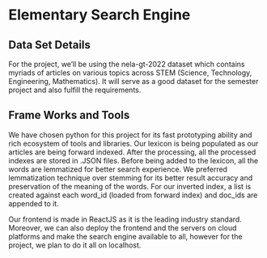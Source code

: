 # Elementary Search Engine

## Data Set Details

For the project, we’ll be using the nela-gt-2022 dataset which contains myriads of articles on various topics across STEM (Science, Technology, Engineering, Mathematics). It will serve as a good dataset for the semester project and also fulfill the requirements. 

## Frame Works and Tools

We have chosen python for this project for its fast prototyping ability and rich ecosystem of tools and libraries. Our lexicon is being populated as our articles are being forward indexed. After the processing, all the processed indexes are stored in .JSON files. Before being added to the lexicon, all the words are lemmatized for better search experience. We preferred lemmatization technique over stemming for its better result accuracy and preservation of the meaning of the words. For our inverted index, a list is created against each word_id (loaded from forward index) and doc_ids are appended to it.

Our frontend is made in ReactJS as it is the leading industry standard.
Moreover, we can also deploy the frontend and the servers on cloud platforms and make the search engine available to all, however for the project, we plan to do it all on localhost.
